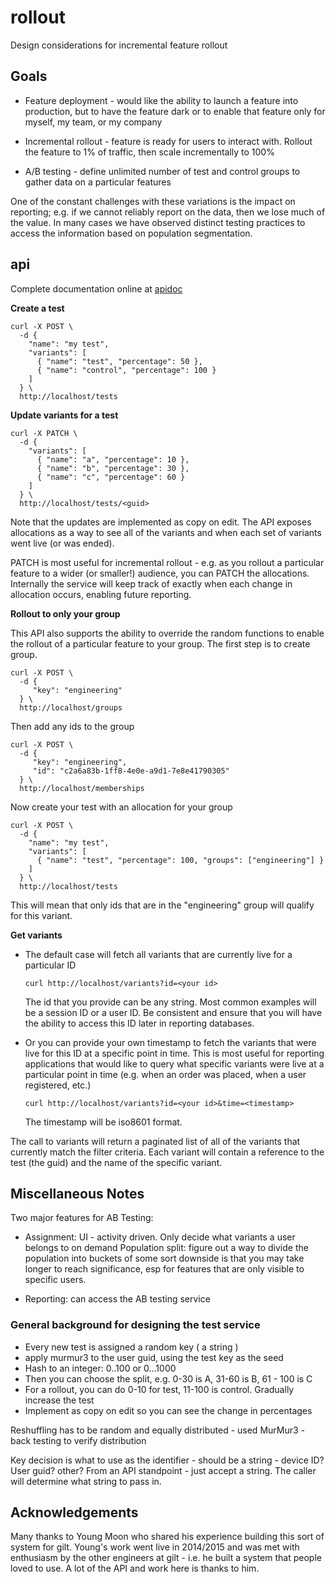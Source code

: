 # rollout

Design considerations for incremental feature rollout

## Goals

  - Feature deployment - would like the ability to launch a feature into production, but to have the feature dark or to enable that feature only for myself, my team, or my company

  - Incremental rollout - feature is ready for users to interact with. Rollout the feature to 1% of traffic, then scale incrementally to 100%

  - A/B testing - define unlimited number of test and control groups to gather data on a particular features

One of the constant challenges with these variations is the impact on reporting; e.g. if we cannot reliably report on the data, then we lose much of the value. In many cases we have observed distinct testing practices to access the information based on population segmentation.

## api

Complete documentation online at [apidoc](http://www.apidoc.me/bryzek/rollout/latest)

**Create a test**

    curl -X POST \
      -d {
        "name": "my test",
        "variants": [
          { "name": "test", "percentage": 50 },
          { "name": "control", "percentage": 100 }
        ]
      } \      
      http://localhost/tests

**Update variants for a test**

    curl -X PATCH \
      -d {
        "variants": [
          { "name": "a", "percentage": 10 },
          { "name": "b", "percentage": 30 },
          { "name": "c", "percentage": 60 }
        ]
      } \
      http://localhost/tests/<guid>

Note that the updates are implemented as copy on edit. The API exposes allocations as a way to see all of the variants and when each set of variants went live (or was ended).

PATCH is most useful for incremental rollout - e.g. as you rollout a
particular feature to a wider (or smaller!) audience, you can PATCH
the allocations. Internally the service will keep track of exactly
when each change in allocation occurs, enabling future reporting.

**Rollout to only your group**

This API also supports the ability to override the random functions to enable the rollout of a particular feature to your group. The first step is to create group.

    curl -X POST \
      -d {
         "key": "engineering"
      } \
      http://localhost/groups

Then add any ids to the group

    curl -X POST \
      -d {
         "key": "engineering",
         "id": "c2a6a83b-1ff8-4e0e-a9d1-7e8e41790305"
      } \
      http://localhost/memberships

Now create your test with an allocation for your group

    curl -X POST \
      -d {
        "name": "my test",
        "variants": [
          { "name": "test", "percentage": 100, "groups": ["engineering"] }
        ]
      } \      
      http://localhost/tests

This will mean that only ids that are in the "engineering" group will qualify for this variant.

**Get variants**

  - The default case will fetch all variants that are currently live for a particular ID
 
        curl http://localhost/variants?id=<your id>

    The id that you provide can be any string. Most common examples will be a session ID or a user ID. Be consistent and ensure that you will have the ability to access this ID later in reporting databases.


  - Or you can provide your own timestamp to fetch the variants that were live for this ID at a specific point in time. This is most useful for reporting applications that would like to query what specific variants were live at a particular point in time (e.g. when an order was placed, when a user registered, etc.)
 
        curl http://localhost/variants?id=<your id>&time=<timestamp>
    
    The timestamp will be iso8601 format.

The call to variants will return a paginated list of all of the variants that currently match the filter criteria. Each variant will contain a reference to the test (the guid) and the name of the specific variant.


## Miscellaneous Notes

Two major features for AB Testing:

  - Assignment: UI - activity driven. Only decide what variants a user belongs to on demand
Population split: figure out a way to divide the population into buckets of some sort
downside is that you may take longer to reach significance, esp for features that are only visible to specific users.

  - Reporting: can access the AB testing service

### General background for designing the test service

  - Every new test is assigned a random key ( a string )
  - apply murmur3 to the user guid, using the test key as the seed
  - Hash to an integer: 0..100 or 0...1000
  - Then you can choose the split, e.g. 0-30 is A, 31-60 is B, 61 - 100 is C
  - For a rollout, you can do 0-10 for test, 11-100 is control. Gradually increase the test
  - Implement as copy on edit so you can see the change in percentages

Reshuffling has to be random and equally distributed - used MurMur3 - back testing to verify distribution

Key decision is what to use as the identifier - should be a string - device ID? User guid? other? From an API standpoint - just accept a string. The caller will determine what string to pass in.

## Acknowledgements

Many thanks to Young Moon who shared his experience building this sort
of system for gilt. Young's work went live in 2014/2015 and was met
with enthusiasm by the other engineers at gilt - i.e. he built a
system that people loved to use. A lot of the API and work here is
thanks to him.